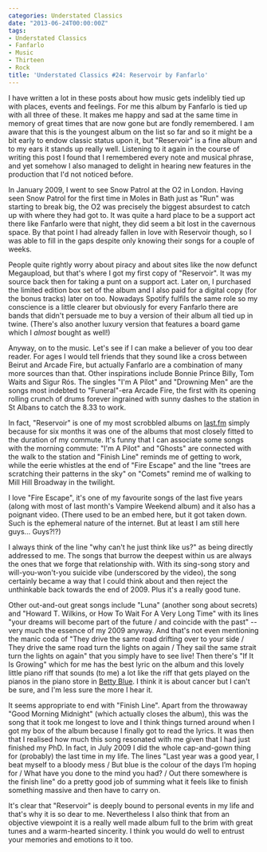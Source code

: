 ```yaml
---
categories: Understated Classics
date: "2013-06-24T00:00:00Z"
tags:
- Understated Classics
- Fanfarlo
- Music
- Thirteen
- Rock
title: 'Understated Classics #24: Reservoir by Fanfarlo'
---
```


I have written a lot in these posts about how music gets indelibly tied up with places, events and feelings. For me this album by Fanfarlo is tied up with all three of these. It makes me happy and sad at the same time in memory of great times that are now gone but are fondly remembered. I am aware that this is the youngest album on the list so far and so it might be a bit early to endow classic status upon it, but "Reservoir" is a fine album and to my ears it stands up really well. Listening to it again in the course of writing this post I found that I remembered every note and musical phrase, and yet somehow I also managed to delight in hearing new features in the production that I'd not noticed before.

In January 2009, I went to see Snow Patrol at the O2 in London. Having seen Snow Patrol for the first time in Moles in Bath just as "Run" was starting to break big, the O2 was precisely the biggest absurdest to catch up with where they had got to. It was quite a hard place to be a support act there like Fanfarlo were that night, they did seem a bit lost in the cavernous space. By that point I had already fallen in love with Reservoir though, so I was able to fill in the gaps despite only knowing their songs for a couple of weeks.

People quite rightly worry about piracy and about sites like the now defunct Megaupload, but that's where I got my first copy of "Reservoir". It was my source back then for taking a punt on a support act. Later on, I purchased the limited edition box set of the album and I also paid for a digital copy (for the bonus tracks) later on too. Nowadays Spotify fulfils the same role so my conscience is a little clearer but obviously for every Fanfarlo there are bands that didn't persuade me to buy a version of their album all tied up in twine. (There's also another luxury version that features a board game which I _almost_ bought as well!)

Anyway, on to the music. Let's see if I can make a believer of you too dear reader. For ages I would tell friends that they sound like a cross between Beirut and Arcade Fire, but actually Fanfarlo are a combination of many more sources than that. Other inspirations include Bonnie Prince Billy, Tom Waits and Sigur Rós. The singles "I'm A Pilot" and "Drowning Men" are the songs most indebted to "Funeral"-era Arcade Fire, the first with its opening rolling crunch of drums forever ingrained with sunny dashes to the station in St Albans to catch the 8.33 to work.

In fact, "Reservoir" is one of my most scrobbled albums on [last.fm](http://www.last.fm/users/mattischrome/) simply because for six months it was one of the albums that most closely fitted to the duration of my commute. It's funny that I can associate some songs with the morning commute: "I'm A Pilot" and "Ghosts" are connected with the walk to the station and "Finish Line" reminds me of getting to work, while the eerie whistles at the end of "Fire Escape" and the line "trees are scratching their patterns in the sky" on "Comets" remind me of walking to Mill Hill Broadway in the twilight.

I love "Fire Escape", it's one of my favourite songs of the last five years (along with most of last month's Vampire Weekend album) and it also has a poignant video. (There used to be an embed here, but it got taken down. Such is the ephemeral nature of the internet. But at least I am still here guys... Guys?!?)

I always think of the line "why can't he just think like us?" as being directly addressed to me. The songs that burrow the deepest within us are always the ones that we forge that relationship with. With its sing-song story and will-you-won't-you suicide vibe (underscored by the video), the song certainly became a way that I could think about and then reject the unthinkable back towards the end of 2009. Plus it's a really good tune.

Other out-and-out great songs include "Luna" (another song about secrets) and "Howard T. Wilkins, or How To Wait For A Very Long Time" with its lines "your dreams will become part of the future / and coincide with the past" -- very much the essence of my 2009 anyway. And that's not even mentioning the manic coda of "They drive the same road drifting over to your side / They drive the same road turn the lights on again / They sail the same strait turn the lights on again" that you simply have to see live! Then there's "If It Is Growing" which for me has the best lyric on the album and this lovely little piano riff that sounds (to me) a lot like the riff that gets played on the pianos in the piano store in [Betty Blue](/why-i-love-betty-blue/). I think it is about cancer but I can't be sure, and I'm less sure the more I hear it.

It seems appropriate to end with "Finish Line". Apart from the throwaway "Good Morning Midnight" (which actually closes the album), this was the song that it took me longest to love and I think things turned around when I got my box of the album because I finally got to read the lyrics. It was then that I realised how much this song resonated with me given that I had just finished my PhD. In fact, in July 2009 I did the whole cap-and-gown thing for (probably) the last time in my life. The lines "Last year was a good year, I beat myself to a bloody mess / But blue is the colour of the days I’m hoping for / What have you done to the mind you had? / Out there somewhere is the finish line" do a pretty good job of summing what it feels like to finish something massive and then have to carry on.

It's clear that "Reservoir" is deeply bound to personal events in my life and that's why it is so dear to me. Nevertheless I also think that from an objective viewpoint it is a really well made album full to the brim with great tunes and a warm-hearted sincerity. I think you would do well to entrust your memories and emotions to it too.